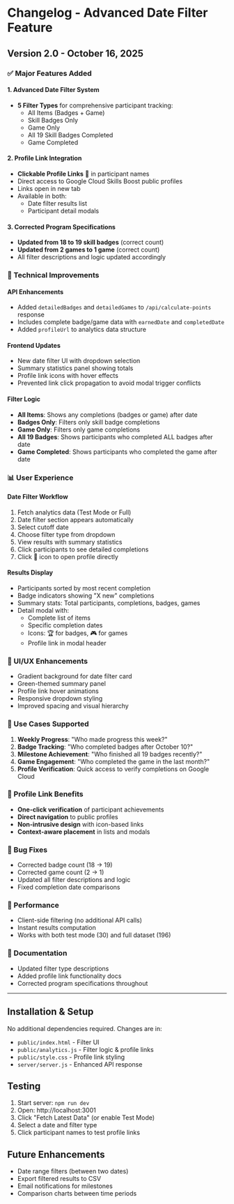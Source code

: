 # Changelog - Advanced Date Filter Feature

## Version 2.0 - October 16, 2025

### ✅ Major Features Added

#### 1. Advanced Date Filter System
- **5 Filter Types** for comprehensive participant tracking:
  - All Items (Badges + Game)
  - Skill Badges Only
  - Game Only
  - All 19 Skill Badges Completed
  - Game Completed

#### 2. Profile Link Integration
- **Clickable Profile Links** 🔗 in participant names
- Direct access to Google Cloud Skills Boost public profiles
- Links open in new tab
- Available in both:
  - Date filter results list
  - Participant detail modals

#### 3. Corrected Program Specifications
- **Updated from 18 to 19 skill badges** (correct count)
- **Updated from 2 games to 1 game** (correct count)
- All filter descriptions and logic updated accordingly

### 🔧 Technical Improvements

#### API Enhancements
- Added `detailedBadges` and `detailedGames` to `/api/calculate-points` response
- Includes complete badge/game data with `earnedDate` and `completedDate`
- Added `profileUrl` to analytics data structure

#### Frontend Updates
- New date filter UI with dropdown selection
- Summary statistics panel showing totals
- Profile link icons with hover effects
- Prevented link click propagation to avoid modal trigger conflicts

#### Filter Logic
- **All Items**: Shows any completions (badges or game) after date
- **Badges Only**: Filters only skill badge completions
- **Game Only**: Filters only game completions
- **All 19 Badges**: Shows participants who completed ALL badges after date
- **Game Completed**: Shows participants who completed the game after date

### 📊 User Experience

#### Date Filter Workflow
1. Fetch analytics data (Test Mode or Full)
2. Date filter section appears automatically
3. Select cutoff date
4. Choose filter type from dropdown
5. View results with summary statistics
6. Click participants to see detailed completions
7. Click 🔗 icon to open profile directly

#### Results Display
- Participants sorted by most recent completion
- Badge indicators showing "X new" completions
- Summary stats: Total participants, completions, badges, games
- Detail modal with:
  - Complete list of items
  - Specific completion dates
  - Icons: 🏆 for badges, 🎮 for games
  - Profile link in modal header

### 🎨 UI/UX Enhancements
- Gradient background for date filter card
- Green-themed summary panel
- Profile link hover animations
- Responsive dropdown styling
- Improved spacing and visual hierarchy

### 📝 Use Cases Supported
1. **Weekly Progress**: "Who made progress this week?"
2. **Badge Tracking**: "Who completed badges after October 10?"
3. **Milestone Achievement**: "Who finished all 19 badges recently?"
4. **Game Engagement**: "Who completed the game in the last month?"
5. **Profile Verification**: Quick access to verify completions on Google Cloud

### 🔗 Profile Link Benefits
- **One-click verification** of participant achievements
- **Direct navigation** to public profiles
- **Non-intrusive design** with icon-based links
- **Context-aware placement** in lists and modals

### 🐛 Bug Fixes
- Corrected badge count (18 → 19)
- Corrected game count (2 → 1)
- Updated all filter descriptions and logic
- Fixed completion date comparisons

### 🚀 Performance
- Client-side filtering (no additional API calls)
- Instant results computation
- Works with both test mode (30) and full dataset (196)

### 📖 Documentation
- Updated filter type descriptions
- Added profile link functionality docs
- Corrected program specifications throughout

---

## Installation & Setup

No additional dependencies required. Changes are in:
- `public/index.html` - Filter UI
- `public/analytics.js` - Filter logic & profile links
- `public/style.css` - Profile link styling
- `server/server.js` - Enhanced API response

## Testing

1. Start server: `npm run dev`
2. Open: http://localhost:3001
3. Click "Fetch Latest Data" (or enable Test Mode)
4. Select a date and filter type
5. Click participant names to test profile links

## Future Enhancements
- Date range filters (between two dates)
- Export filtered results to CSV
- Email notifications for milestones
- Comparison charts between time periods
